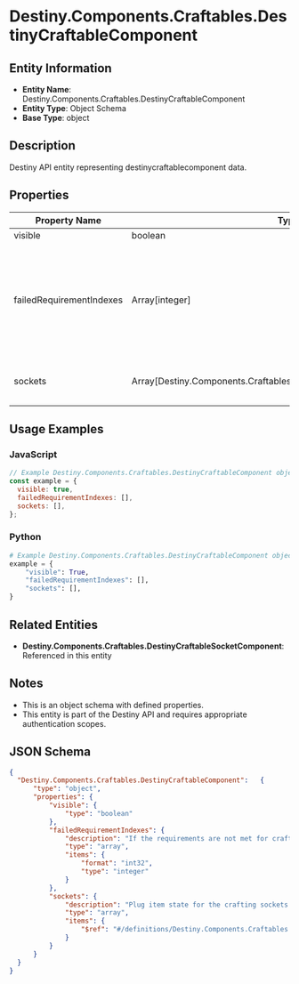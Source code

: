 # Destiny.Components.Craftables.DestinyCraftableComponent

## Entity Information
- **Entity Name**: Destiny.Components.Craftables.DestinyCraftableComponent
- **Entity Type**: Object Schema
- **Base Type**: object

## Description
Destiny API entity representing destinycraftablecomponent data.

## Properties

| Property Name | Type | Description | Required |
|---------------|------|-------------|----------|
| visible | boolean |  | No |
| failedRequirementIndexes | Array[integer] | If the requirements are not met for crafting this item, these will index into the list of failure strings. | No |
| sockets | Array[Destiny.Components.Craftables.DestinyCraftableSocketComponent] | Plug item state for the crafting sockets. | No |

## Usage Examples

### JavaScript
```javascript
// Example Destiny.Components.Craftables.DestinyCraftableComponent object
const example = {
  visible: true,
  failedRequirementIndexes: [],
  sockets: [],
};
```

### Python
```python
# Example Destiny.Components.Craftables.DestinyCraftableComponent object
example = {
    "visible": True,
    "failedRequirementIndexes": [],
    "sockets": [],
}
```

## Related Entities
- **Destiny.Components.Craftables.DestinyCraftableSocketComponent**: Referenced in this entity

## Notes
- This is an object schema with defined properties.
- This entity is part of the Destiny API and requires appropriate authentication scopes.

## JSON Schema
```json
{
  "Destiny.Components.Craftables.DestinyCraftableComponent":   {
      "type": "object",
      "properties": {
          "visible": {
              "type": "boolean"
          },
          "failedRequirementIndexes": {
              "description": "If the requirements are not met for crafting this item, these will index into the list of failure strings.",
              "type": "array",
              "items": {
                  "format": "int32",
                  "type": "integer"
              }
          },
          "sockets": {
              "description": "Plug item state for the crafting sockets.",
              "type": "array",
              "items": {
                  "$ref": "#/definitions/Destiny.Components.Craftables.DestinyCraftableSocketComponent"
              }
          }
      }
  }
}
```
